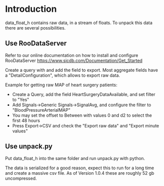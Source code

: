 # Introduction

data_float_h contains raw data, in a stream of floats. To unpack this data there are several possibilities.

## Use RooDataServer

Refer to our online documentation on how to install and configure RooDataServer https://www.sicdb.com/Documentation/Get_Started

Create a query with and add the field to export. Most aggregate fields have a "DetailConfiguration", which allows to export raw data.

Example for getting raw MAP of heart surgery patients:

- Create a Query, add the field HeartSurgeryDataAvailable, and set filter to "Yes"
- Add Signals->Generic Signals->SignalAvg, and configure the filter to "BloodPressureArterialMAP"
- You may set the offset to Between with values 0 and d2 to select the first 48 hours
- Press Export->CSV and check the "Export raw data" and "Export minute values"

## Use unpack.py

Put data_float_h into the same folder and run unpack.py with python.

The data is serialized for a good reason, expect this to run for a long time and create a massive csv file. As of Version 1.0.4 these are roughly 52 gb uncompressed.